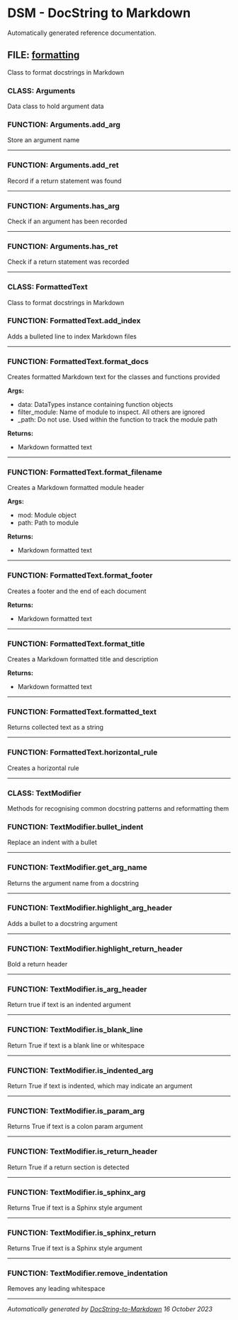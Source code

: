 # DSM - DocString to Markdown

Automatically generated reference documentation.


## FILE: [formatting](../formatting.py)

Class to format docstrings in Markdown

### CLASS: Arguments

Data class to hold argument data

### FUNCTION: Arguments.add_arg

Store an argument name


---

### FUNCTION: Arguments.add_ret

Record if a return statement was found


---

### FUNCTION: Arguments.has_arg

Check if an argument has been recorded


---

### FUNCTION: Arguments.has_ret

Check if a return statement was recorded


---

### CLASS: FormattedText

Class to format docstrings in Markdown

### FUNCTION: FormattedText.add_index

Adds a bulleted line to index Markdown files


---

### FUNCTION: FormattedText.format_docs

Creates formatted Markdown text for the classes and functions
provided

**Args:**
- data: DataTypes instance containing function objects
- filter_module: Name of module to inspect. All others are ignored
- _path: Do not use. Used within the function to track the module path

**Returns:**
- Markdown formatted text



---

### FUNCTION: FormattedText.format_filename

Creates a Markdown formatted module header

**Args:**
- mod: Module object
- path: Path to module

**Returns:**
- Markdown formatted text



---

### FUNCTION: FormattedText.format_footer

Creates a footer and the end of each document

**Returns:**
- Markdown formatted text



---

### FUNCTION: FormattedText.format_title

Creates a Markdown formatted title and description

**Returns:**
- Markdown formatted text



---

### FUNCTION: FormattedText.formatted_text

Returns collected text as a string


---

### FUNCTION: FormattedText.horizontal_rule

Creates a horizontal rule


---

### CLASS: TextModifier

Methods for recognising common docstring patterns and reformatting them

### FUNCTION: TextModifier.bullet_indent

Replace an indent with a bullet


---

### FUNCTION: TextModifier.get_arg_name

Returns the argument name from a docstring


---

### FUNCTION: TextModifier.highlight_arg_header

Adds a bullet to a docstring argument


---

### FUNCTION: TextModifier.highlight_return_header

Bold a return header


---

### FUNCTION: TextModifier.is_arg_header

Return true if text is an indented argument


---

### FUNCTION: TextModifier.is_blank_line

Return True if text is a blank line or whitespace


---

### FUNCTION: TextModifier.is_indented_arg

Return True if text is indented, which may indicate an argument


---

### FUNCTION: TextModifier.is_param_arg

Returns True if text is a colon param argument


---

### FUNCTION: TextModifier.is_return_header

Return True if a return section is detected


---

### FUNCTION: TextModifier.is_sphinx_arg

Returns True if text is a Sphinx style argument


---

### FUNCTION: TextModifier.is_sphinx_return

Returns True if text is a Sphinx style argument


---

### FUNCTION: TextModifier.remove_indentation

Removes any leading whitespace


---



*Automatically generated by [DocString-to-Markdown](https://github.com/j-lucas-d/DocString-to-Markdown) 16 October 2023*

